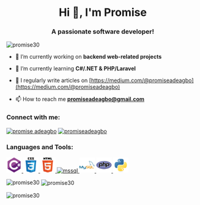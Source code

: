 <h1 align="center">Hi 👋, I'm Promise</h1>
<h3 align="center">A passionate software developer!</h3>

<p align="left"> <img src="https://komarev.com/ghpvc/?username=promise30&label=Profile%20views&color=0e75b6&style=flat" alt="promise30" /> </p>

- 🔭 I’m currently working on **backend web-related projects**

- 🌱 I’m currently learning **C#/.NET & PHP/Laravel**

- 📝 I regularly write articles on [https://medium.com/@promiseadeagbo](https://medium.com/@promiseadeagbo)

- 📫 How to reach me **promiseadeagbo@gmail.com**

<h3 align="left">Connect with me:</h3>
<p align="left">
<a href="https://linkedin.com/in/promise adeagbo" target="blank"><img align="center" src="https://raw.githubusercontent.com/rahuldkjain/github-profile-readme-generator/master/src/images/icons/Social/linked-in-alt.svg" alt="promise adeagbo" height="30" width="40" /></a>
<a href="https://medium.com/promiseadeagbo" target="blank"><img align="center" src="https://raw.githubusercontent.com/rahuldkjain/github-profile-readme-generator/master/src/images/icons/Social/medium.svg" alt="promiseadeagbo" height="30" width="40" /></a>
</p>

<h3 align="left">Languages and Tools:</h3>
<p align="left"> <a href="https://www.w3schools.com/cs/" target="_blank" rel="noreferrer"> <img src="https://raw.githubusercontent.com/devicons/devicon/master/icons/csharp/csharp-original.svg" alt="csharp" width="40" height="40"/> </a> <a href="https://www.w3schools.com/css/" target="_blank" rel="noreferrer"> <img src="https://raw.githubusercontent.com/devicons/devicon/master/icons/css3/css3-original-wordmark.svg" alt="css3" width="40" height="40"/> </a> <a href="https://www.w3.org/html/" target="_blank" rel="noreferrer"> <img src="https://raw.githubusercontent.com/devicons/devicon/master/icons/html5/html5-original-wordmark.svg" alt="html5" width="40" height="40"/> </a> <a href="https://www.microsoft.com/en-us/sql-server" target="_blank" rel="noreferrer"> <img src="https://www.svgrepo.com/show/303229/microsoft-sql-server-logo.svg" alt="mssql" width="40" height="40"/> </a> <a href="https://www.mysql.com/" target="_blank" rel="noreferrer"> <img src="https://raw.githubusercontent.com/devicons/devicon/master/icons/mysql/mysql-original-wordmark.svg" alt="mysql" width="40" height="40"/> </a> <a href="https://www.php.net" target="_blank" rel="noreferrer"> <img src="https://raw.githubusercontent.com/devicons/devicon/master/icons/php/php-original.svg" alt="php" width="40" height="40"/> </a> <a href="https://www.python.org" target="_blank" rel="noreferrer"> <img src="https://raw.githubusercontent.com/devicons/devicon/master/icons/python/python-original.svg" alt="python" width="40" height="40"/> </a> </p>

<p><img align="left" src="https://github-readme-stats.vercel.app/api/top-langs?username=promise30&show_icons=true&locale=en&layout=compact" alt="promise30" /></p>

<p>&nbsp;<img align="center" src="https://github-readme-stats.vercel.app/api?username=promise30&show_icons=true&locale=en" alt="promise30" /></p>

<p><img align="center" src="https://github-readme-streak-stats.herokuapp.com/?user=promise30&" alt="promise30" /></p>
